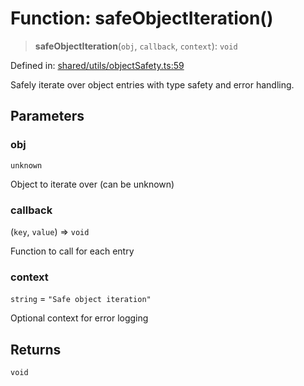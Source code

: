 # Function: safeObjectIteration()

> **safeObjectIteration**(`obj`, `callback`, `context`): `void`

Defined in: [shared/utils/objectSafety.ts:59](https://github.com/Nick2bad4u/Uptime-Watcher/blob/2a45eeb1723f8f7089001af2c92aa07d82dfe7e4/shared/utils/objectSafety.ts#L59)

Safely iterate over object entries with type safety and error handling.

## Parameters

### obj

`unknown`

Object to iterate over (can be unknown)

### callback

(`key`, `value`) => `void`

Function to call for each entry

### context

`string` = `"Safe object iteration"`

Optional context for error logging

## Returns

`void`
